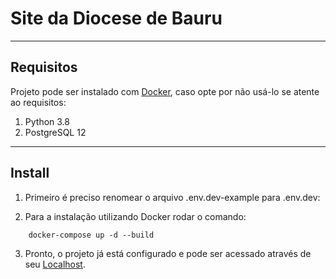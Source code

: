 # Site da Diocese de Bauru

---
## Requisitos
Projeto pode ser instalado com [Docker](https://www.docker.com/), caso opte por não usá-lo se atente ao requisitos:
1) Python 3.8
2) PostgreSQL 12

---
## Install
1) Primeiro é preciso renomear o arquivo .env.dev-example para .env.dev:

2) Para a instalação utilizando Docker rodar o comando:
```
    docker-compose up -d --build
```

3) Pronto, o projeto já está configurado e pode ser acessado através de seu [Localhost](http://localhost:5000/).

